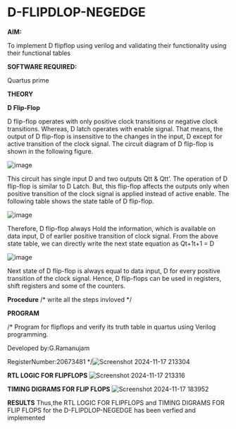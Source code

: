 # D-FLIPDLOP-NEGEDGE

**AIM:**

To implement  D flipflop using verilog and validating their functionality using their functional tables

**SOFTWARE REQUIRED:**

Quartus prime

**THEORY**

**D Flip-Flop**

D flip-flop operates with only positive clock transitions or negative clock transitions. Whereas, D latch operates with enable signal. That means, the output of D flip-flop is insensitive to the changes in the input, D except for active transition of the clock signal. The circuit diagram of D flip-flop is shown in the following figure.

![image](https://github.com/naavaneetha/D-FLIPDLOP-NEGEDGE/assets/154305477/48c81fe8-bc3f-40e7-95e2-519fc155ad51)

This circuit has single input D and two outputs Qtt & Qtt’. The operation of D flip-flop is similar to D Latch. But, this flip-flop affects the outputs only when positive transition of the clock signal is applied instead of active enable. The following table shows the state table of D flip-flop.

![image](https://github.com/naavaneetha/D-FLIPDLOP-NEGEDGE/assets/154305477/e5f3fda7-68ec-4a3a-a0a4-cf6f9cc4ab55)

Therefore, D flip-flop always Hold the information, which is available on data input, D of earlier positive transition of clock signal. From the above state table, we can directly write the next state equation as Qt+1t+1 = D

![image](https://github.com/naavaneetha/D-FLIPDLOP-NEGEDGE/assets/154305477/8592c0d8-2917-4142-91b9-d6c30dd891d2)

Next state of D flip-flop is always equal to data input, D for every positive transition of the clock signal. Hence, D flip-flops can be used in registers, shift registers and some of the counters.

**Procedure**
/* write all the steps invloved */

**PROGRAM**

/* Program for flipflops and verify its truth table in quartus using Verilog programming. 

Developed by:G.Ramanujam 

RegisterNumber:20673481
*/![Screenshot 2024-11-17 213304](https://github.com/user-attachments/assets/0482a9e8-56c8-4ece-b3e5-7f2c9b2e0da7)


**RTL LOGIC FOR FLIPFLOPS**
![Screenshot 2024-11-17 213316](https://github.com/user-attachments/assets/3cb0d01f-420c-4923-b2de-c0f1ca2257bb)


**TIMING DIGRAMS FOR FLIP FLOPS**
![Screenshot 2024-11-17 183952](https://github.com/user-attachments/assets/eeb7b9b4-37a0-4a20-b640-0300f757a0b8)


**RESULTS**
Thus,the RTL LOGIC FOR FLIPFLOPS and TIMING DIGRAMS FOR FLIP FLOPS for the D-FLIPDLOP-NEGEDGE has been verfied and implemented
